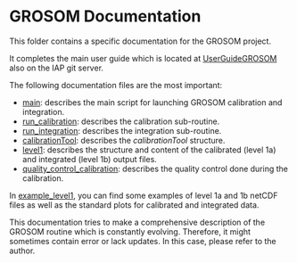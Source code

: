 # GROSOM Documentation

This folder contains a specific documentation for the GROSOM project. 

It completes the main user guide which is located at
[UserGuideGROSOM](https://git.iap.unibe.ch/IAP_MCH/UserGuideGROSOM.git) also on
the IAP git server.

The following documentation files are the most important:

* [main](main.md): describes the main script for launching GROSOM calibration and integration.
* [run_calibration](run_calibration.md): describes the calibration sub-routine.
* [run_integration](run_integration.md): describes the integration sub-routine.
* [calibrationTool](calibrationTool.md): describes the *calibrationTool* structure.
* [level1](level1.md): describes the structure and content of the calibrated (level 1a) and integrated (level 1b) output files.
* [quality_control_calibration](quality_control_calibration.md): describes the quality control done during the calibration. 

In [example_level1](example_level1), you can find some examples of level 1a and
1b netCDF files as well as the standard plots for calibrated and integrated
data. 

This documentation tries to make a comprehensive description of the GROSOM
routine which is constantly evolving. Therefore, it might sometimes contain
error or lack updates. In this case, please refer to the author.